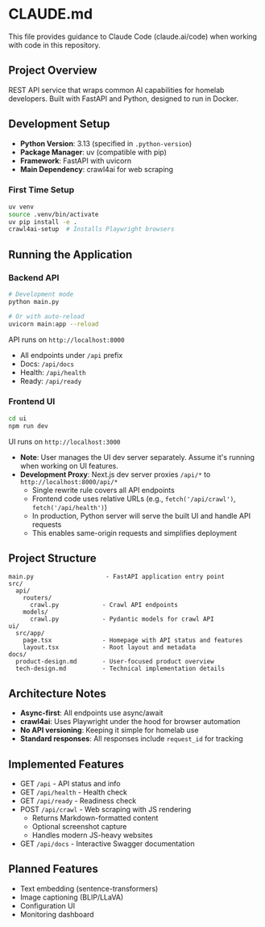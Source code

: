 # CLAUDE.md

This file provides guidance to Claude Code (claude.ai/code) when working with code in this repository.

## Project Overview

REST API service that wraps common AI capabilities for homelab developers. Built with FastAPI and Python, designed to run in Docker.

## Development Setup

- **Python Version**: 3.13 (specified in `.python-version`)
- **Package Manager**: uv (compatible with pip)
- **Framework**: FastAPI with uvicorn
- **Main Dependency**: crawl4ai for web scraping

### First Time Setup

```bash
uv venv
source .venv/bin/activate
uv pip install -e .
crawl4ai-setup  # Installs Playwright browsers
```

## Running the Application

### Backend API
```bash
# Development mode
python main.py

# Or with auto-reload
uvicorn main:app --reload
```

API runs on `http://localhost:8000`
- All endpoints under `/api` prefix
- Docs: `/api/docs`
- Health: `/api/health`
- Ready: `/api/ready`

### Frontend UI
```bash
cd ui
npm run dev
```

UI runs on `http://localhost:3000`
- **Note**: User manages the UI dev server separately. Assume it's running when working on UI features.
- **Development Proxy**: Next.js dev server proxies `/api/*` to `http://localhost:8000/api/*`
  - Single rewrite rule covers all API endpoints
  - Frontend code uses relative URLs (e.g., `fetch('/api/crawl')`, `fetch('/api/health')`)
  - In production, Python server will serve the built UI and handle API requests
  - This enables same-origin requests and simplifies deployment

## Project Structure

```
main.py                    - FastAPI application entry point
src/
  api/
    routers/
      crawl.py            - Crawl API endpoints
    models/
      crawl.py            - Pydantic models for crawl API
ui/
  src/app/
    page.tsx              - Homepage with API status and features
    layout.tsx            - Root layout and metadata
docs/
  product-design.md       - User-focused product overview
  tech-design.md          - Technical implementation details
```

## Architecture Notes

- **Async-first**: All endpoints use async/await
- **crawl4ai**: Uses Playwright under the hood for browser automation
- **No API versioning**: Keeping it simple for homelab use
- **Standard responses**: All responses include `request_id` for tracking

## Implemented Features

- GET `/api` - API status and info
- GET `/api/health` - Health check
- GET `/api/ready` - Readiness check
- POST `/api/crawl` - Web scraping with JS rendering
  - Returns Markdown-formatted content
  - Optional screenshot capture
  - Handles modern JS-heavy websites
- GET `/api/docs` - Interactive Swagger documentation

## Planned Features

- Text embedding (sentence-transformers)
- Image captioning (BLIP/LLaVA)
- Configuration UI
- Monitoring dashboard

